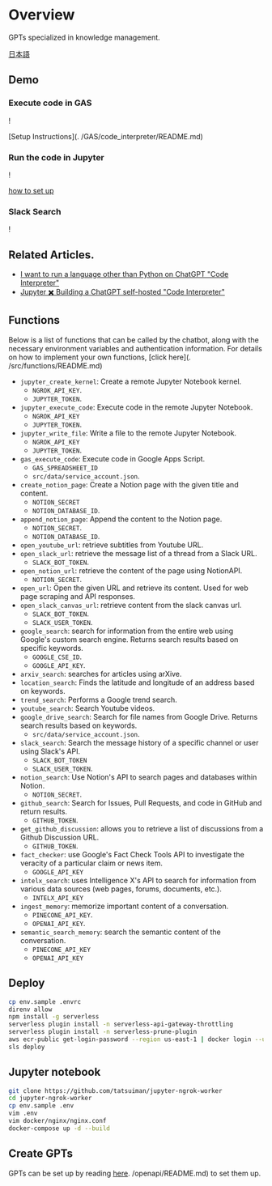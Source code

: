 # Overview
GPTs specialized in knowledge management.

[日本語](./README_ja.md)

## Demo
### Execute code in GAS
! [](docs/gas-code-interpreter.gif)

[Setup Instructions](. /GAS/code_interpreter/README.md)
### Run the code in Jupyter
! [](docs/open-code-interpreter.gif)

[how to set up](https://zenn.dev/tatsui/articles/gpts-actions)
### Slack Search
! [](docs/slack.gif)

## Related Articles.
* [I want to run a language other than Python on ChatGPT "Code Interpreter"](https://zenn.dev/tatsui/articles/local-code-interpreter)
* [Jupyter ✖️ Building a ChatGPT self-hosted "Code Interpreter"](https://zenn.dev/tatsui/articles/gpts-actions)

## Functions
Below is a list of functions that can be called by the chatbot, along with the necessary environment variables and authentication information.
For details on how to implement your own functions, [click here](. /src/functions/README.md)

- `jupyter_create_kernel`: Create a remote Jupyter Notebook kernel.
    - `NGROK_API_KEY`.
    - `JUPYTER_TOKEN`.
- `jupyter_execute_code`: Execute code in the remote Jupyter Notebook.
    - `NGROK_API_KEY`
    - `JUPYTER_TOKEN`.
- `jupyter_write_file`: Write a file to the remote Jupyter Notebook.
    - `NGROK_API_KEY`
    - `JUPYTER_TOKEN`.
- `gas_execute_code`: Execute code in Google Apps Script.
    - `GAS_SPREADSHEET_ID`
    - `src/data/service_account.json`.
- `create_notion_page`: Create a Notion page with the given title and content.
    - `NOTION_SECRET`
    - `NOTION_DATABASE_ID`.
- `append_notion_page`: Append the content to the Notion page.
    - `NOTION_SECRET`.
    - `NOTION_DATABASE_ID`.
- `open_youtube_url`: retrieve subtitles from Youtube URL.
- `open_slack_url`: retrieve the message list of a thread from a Slack URL.
    - `SLACK_BOT_TOKEN`.
- `open_notion_url`: retrieve the content of the page using NotionAPI.
    - `NOTION_SECRET`.
- `open_url`: Open the given URL and retrieve its content. Used for web page scraping and API responses.
- `open_slack_canvas_url`: retrieve content from the slack canvas url.
    - `SLACK_BOT_TOKEN`.
    - `SLACK_USER_TOKEN`.
- `google_search`: search for information from the entire web using Google's custom search engine. Returns search results based on specific keywords.
    - `GOOGLE_CSE_ID`.
    - `GOOGLE_API_KEY`.
- `arxiv_search`: searches for articles using arXive.
- `location_search`: Finds the latitude and longitude of an address based on keywords.
- `trend_search`: Performs a Google trend search.
- `youtube_search`: Search Youtube videos.
- `google_drive_search`: Search for file names from Google Drive. Returns search results based on keywords.
    - `src/data/service_account.json`.
- `slack_search`: Search the message history of a specific channel or user using Slack's API.
    - `SLACK_BOT_TOKEN`
    - `SLACK_USER_TOKEN`.
- `notion_search`: Use Notion's API to search pages and databases within Notion.
    - `NOTION_SECRET`.
- `github_search`: Search for Issues, Pull Requests, and code in GitHub and return results.
    - `GITHUB_TOKEN`.
- `get_github_discussion`: allows you to retrieve a list of discussions from a Github Discussion URL.
    - `GITHUB_TOKEN`.
- `fact_checker`: use Google's Fact Check Tools API to investigate the veracity of a particular claim or news item.
    - `GOOGLE_API_KEY`
- `intelx_search`: uses Intelligence X's API to search for information from various data sources (web pages, forums, documents, etc.).
    - `INTELX_API_KEY`
- `ingest_memory`: memorize important content of a conversation.
    - `PINECONE_API_KEY`.
    - `OPENAI_API_KEY`.
- `semantic_search_memory`: search the semantic content of the conversation.
    - `PINECONE_API_KEY`
    - `OPENAI_API_KEY`

## Deploy
```bash
cp env.sample .envrc
direnv allow
npm install -g serverless
serverless plugin install -n serverless-api-gateway-throttling
serverless plugin install -n serverless-prune-plugin
aws ecr-public get-login-password --region us-east-1 | docker login --username AWS --password-stdin public.ecr.aws
sls deploy
```

## Jupyter notebook
```bash
git clone https://github.com/tatsuiman/jupyter-ngrok-worker
cd jupyter-ngrok-worker
cp env.sample .env
vim .env
vim docker/nginx/nginx.conf
docker-compose up -d --build
```

## Create GPTs

GPTs can be set up by reading [here](/openapi/README.md). /openapi/README.md) to set them up.
